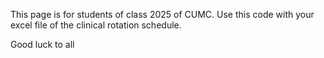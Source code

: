 This page is for students of class 2025 of CUMC. Use this code with your excel file of the clinical rotation schedule.

Good luck to all
